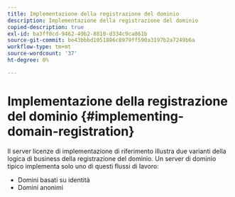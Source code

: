 ```yaml
---
title: Implementazione della registrazione del dominio
description: Implementazione della registrazione del dominio
copied-description: true
exl-id: ba3ff0cd-9462-49b2-8810-d334c9ca861b
source-git-commit: be43bbbd1051886c8979ff590a3197b2a7249b6a
workflow-type: tm+mt
source-wordcount: '37'
ht-degree: 0%

---
```


# Implementazione della registrazione del dominio {#implementing-domain-registration}

Il server licenze di implementazione di riferimento illustra due varianti della logica di business della registrazione del dominio. Un server di dominio tipico implementa solo uno di questi flussi di lavoro:

* Domini basati su identità
* Domini anonimi
